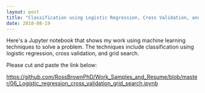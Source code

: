 ```yaml
---
layout: post
title: "Classification using Logistic Regression, Cross Validation, and Grid Search: Machine Learning Techniques Work Sample"
date: 2018-08-19
---
```


Here's a Jupyter notebook that shows my work using machine learning techniques to solve a problem. The techniques include classification using logistic regression, cross validation, and grid search. 

Please cut and paste the link below:

https://github.com/RossBrownPhD/Work_Samples_and_Resume/blob/master/06_Logistic_regression_cross_validation_grid_search.ipynb

